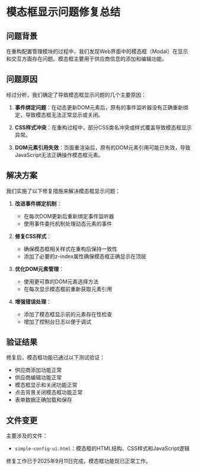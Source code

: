 # 模态框显示问题修复总结

## 问题背景

在重构配置管理模块的过程中，我们发现Web界面中的模态框（Modal）在显示和交互方面存在问题。模态框主要用于供应商信息的添加和编辑功能。

## 问题原因

经过分析，我们确定了导致模态框显示问题的几个主要原因：

1. **事件绑定问题**：在动态更新DOM元素后，原有的事件监听器没有正确重新绑定，导致模态框无法正常显示或关闭。

2. **CSS样式冲突**：在重构过程中，部分CSS类名冲突或样式覆盖导致模态框显示异常。

3. **DOM元素引用失效**：页面重渲染后，原有的DOM元素引用可能已失效，导致JavaScript无法正确操作模态框元素。

## 解决方案

我们实施了以下修复措施来解决模态框显示问题：

1. **改进事件绑定机制**：
   - 在每次DOM更新后重新绑定事件监听器
   - 使用事件委托机制处理动态元素的事件

2. **修复CSS样式**：
   - 确保模态框相关样式在重构后保持一致性
   - 添加了必要的z-index属性确保模态框正确显示在顶层

3. **优化DOM元素管理**：
   - 使用更可靠的DOM元素选择方法
   - 在每次显示模态框前重新获取元素引用

4. **增强错误处理**：
   - 添加了模态框显示前的元素存在性检查
   - 增加了控制台日志以便于调试

## 验证结果

修复后，模态框功能已通过以下测试验证：
- 供应商添加功能正常
- 供应商编辑功能正常
- 模态框显示和关闭功能正常
- 点击背景关闭模态框功能正常
- 表单数据正确加载和保存

## 文件变更

主要涉及的文件：
- `simple-config-ui.html`：模态框的HTML结构、CSS样式和JavaScript逻辑

修复工作已于2025年9月11日完成，模态框功能现已正常工作。